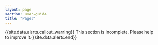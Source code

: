 ```yaml
---
layout: page
section: user-guide
title: "Pages"
---
```


{{site.data.alerts.callout_warning}} This section is incomplete. Please help to improve it.{{site.data.alerts.end}} 